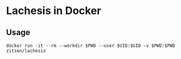 # Lachesis in Docker

## Usage

```
docker run -it --rm --workdir $PWD --user $UID:$GID -v $PWD:$PWD zitsen/lachesis
```

